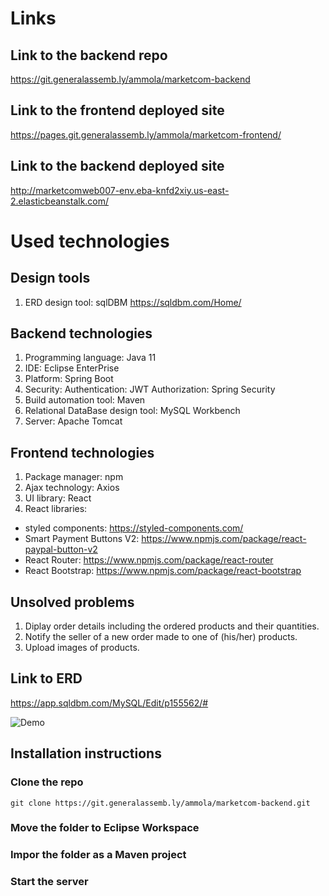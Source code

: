 # Links 
## Link to the backend repo
https://git.generalassemb.ly/ammola/marketcom-backend

## Link to the frontend deployed site
https://pages.git.generalassemb.ly/ammola/marketcom-frontend/

## Link to the backend deployed site
http://marketcomweb007-env.eba-knfd2xiy.us-east-2.elasticbeanstalk.com/

# Used technologies
## Design tools
1) ERD design tool: sqlDBM
https://sqldbm.com/Home/

## Backend technologies
1) Programming language: Java 11
2) IDE: Eclipse EnterPrise
3) Platform: Spring Boot 
4) Security: 
Authentication: JWT 
Authorization: Spring Security
5) Build automation tool: Maven
6) Relational DataBase design tool: MySQL Workbench
7) Server: Apache Tomcat

## Frontend technologies
1) Package manager: npm
2) Ajax technology: Axios
3) UI library: React
4) React libraries: 
- styled components: https://styled-components.com/
- Smart Payment Buttons V2: https://www.npmjs.com/package/react-paypal-button-v2
- React Router: https://www.npmjs.com/package/react-router
- React Bootstrap: https://www.npmjs.com/package/react-bootstrap

## Unsolved problems
1) Diplay order details including the ordered products and their quantities.
2) Notify the seller of a new order made to one of (his/her) products.
3) Upload images of products. 

## Link to ERD
https://app.sqldbm.com/MySQL/Edit/p155562/#

![Demo](ERD/ERD.gif)

## Installation instructions
### Clone the repo
`git clone https://git.generalassemb.ly/ammola/marketcom-backend.git`

### Move the folder to Eclipse Workspace

### Impor the folder as a Maven project 

### Start the server 


